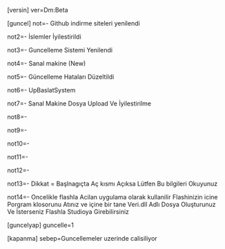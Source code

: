 [versin]
ver=Dm:Beta 


[guncel]
not=- Github indirme siteleri yenilendi

not2=- İslemler İyilestirildi

not3=- Guncelleme Sistemi Yenilendi

not4=- Sanal makine (New)

not5=- Güncelleme Hataları Düzeltildi

not6=- UpBaslatSystem

not7=- Sanal Makine Dosya Upload Ve İyilestirilme

not8=- 

not9=- 

not10=- 

not11=- 

not12=- 

not13=- Dikkat = Başlnagıçta Aç kısmı Açıksa Lütfen Bu bilgileri Okuyunuz

not14=- Oncelikle flashla Acilan uygulama olarak kullanilir Flashinizin icine Porgram klosorunu Atınız ve içine bir tane Veri.dll Adlı Dosya Oluşturunuz Ve İsterseniz Flashla Studioya Girebilirsiniz 


[guncelyap]
guncelle=1

[kapanma]
sebep=Guncellemeler uzerinde calisiliyor
